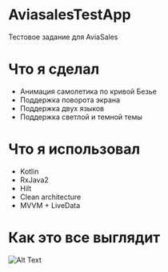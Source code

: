 # AviasalesTestApp
Тестовое задание для AviaSales

# Что я сделал
- Анимация самолетика по кривой Безье
- Поддержка поворота экрана
- Поддержка двух языков
- Поддержка светлой и темной темы

# Что я использовал
- Kotlin
- RxJava2
- Hilt
- Clean architecture
- MVVM + LiveData

# Как это все выглядит

![Alt Text](https://s4.gifyu.com/images/Aviasales.gif)

